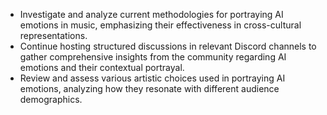 - Investigate and analyze current methodologies for portraying AI emotions in music, emphasizing their effectiveness in cross-cultural representations.
- Continue hosting structured discussions in relevant Discord channels to gather comprehensive insights from the community regarding AI emotions and their contextual portrayal.
- Review and assess various artistic choices used in portraying AI emotions, analyzing how they resonate with different audience demographics.